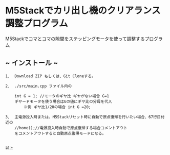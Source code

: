 # M5Stackでカリ出し機のクリアランス調整プログラム
M5Stackでコマとコマの隙間をステッピングモータを使って調整するプログラム
## ~ インストール ~
 
    1,  Download ZIP もしくは、Git Cloneする。
      
    2,  ./src/main.cpp ファイル内の

        int G = 1; //モータのギヤ比 ギヤがない場合 G=1 
        ギヤードモータを使う場合はGの値にギヤ比の分母を代入
            ※例 ギヤ比1/20の場合 int G =20;
        
    3,  主電源投入時または、M5Stackリセット時に自動で原点復帰を行いたい場合、67行目付近の
        //home();//電源投入時自動で原点復帰する場合コメントアウト
        をコメントアウトすると自動原点復帰モードになる。
    

    以上
  